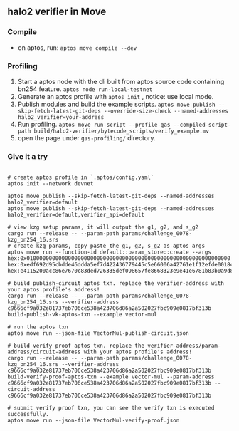 ## halo2 verifier in Move

### Compile

- on aptos, run: `aptos move compile --dev`

### Profiling

1. Start a aptos node with the cli built from aptos source code containing bn254 feature. `aptos node run-local-testnet`
2. Generate an aptos profile with `aptos init` , notice: use local mode.
3. Publish modules and build the example scripts. `aptos move publish --skip-fetch-latest-git-deps --override-size-check --named-addresses halo2_verifier=your-address`
4. Run profiling. `aptos move run-script --profile-gas --compiled-script-path build/halo2-verifier/bytecode_scripts/verify_example.mv`
5. open the page under `gas-profiling/` directory.


### Give it a try

``` shell

# create aptos profile in `.aptos/config.yaml`
aptos init --network devnet

aptos move publish --skip-fetch-latest-git-deps --named-addresses halo2_verifier=default
aptos move publish --skip-fetch-latest-git-deps --named-addresses halo2_verifier=default,verifier_api=default

# view kzg setup params, it will output the g1, g2, and s_g2
cargo run --release -- --param-path params/challenge_0078-kzg_bn254_16.srs
# create kzg params, copy paste the g1, g2, s_g2 as aptos args
aptos move run --function-id default::param_store::create --args hex:0x0100000000000000000000000000000000000000000000000000000000000000 hex:0xedf692d95cbdde46ddda5ef7d422436779445c5e66006a42761e1f12efde0018c212f3aeb785e49712e7a9353349aaf1255dfb31b7bf60723a480d9293938e19 hex:e4115200acc86e7670c83ded726335def098657fe8668323e9e41e6781b83b0a9d83b54bbb00215323ce6d7f9d7f331a286d7707d03f7dbdd3125c6163588d13

# build publish-circuit aptos txn. replace the verifier-address with your aptos profile's address! 
cargo run --release -- --param-path params/challenge_0078-kzg_bn254_16.srs --verifier-address c9666cf9a032e81737eb706ce538a423706d86a2a502027fbc909e0817bf313b build-publish-vk-aptos-txn --example vector-mul

# run the aptos txn
aptos move run --json-file VectorMul-publish-circuit.json

# build verify proof aptos txn. replace the verifier-address/param-address/circuit-address with your aptos profile's address!
cargo run --release -- --param-path params/challenge_0078-kzg_bn254_16.srs --verifier-address c9666cf9a032e81737eb706ce538a423706d86a2a502027fbc909e0817bf313b build-verify-proof-aptos-txn --example vector-mul --param-address c9666cf9a032e81737eb706ce538a423706d86a2a502027fbc909e0817bf313b --circuit-address c9666cf9a032e81737eb706ce538a423706d86a2a502027fbc909e0817bf313b

# submit verify proof txn, you can see the verify txn is executed successfully.
aptos move run --json-file VectorMul-verify-proof.json

```